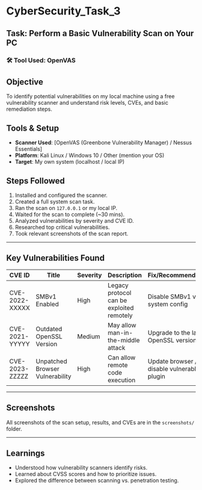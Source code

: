 # CyberSecurity_Task_3

## Task: Perform a Basic Vulnerability Scan on Your PC
### 🛠 Tool Used: OpenVAS 


## Objective

To identify potential vulnerabilities on my local machine using a free vulnerability scanner and understand risk levels, CVEs, and basic remediation steps.


## Tools & Setup

- **Scanner Used**: [OpenVAS (Greenbone Vulnerability Manager) / Nessus Essentials]
- **Platform**: Kali Linux / Windows 10 / Other (mention your OS)
- **Target**: My own system (localhost / local IP)


## Steps Followed

1. Installed and configured the scanner.
2. Created a full system scan task.
3. Ran the scan on `127.0.0.1` or my local IP.
4. Waited for the scan to complete (~30 mins).
5. Analyzed vulnerabilities by severity and CVE ID.
6. Researched top critical vulnerabilities.
7. Took relevant screenshots of the scan report.

---

## Key Vulnerabilities Found

| CVE ID         | Title                                | Severity | Description                              | Fix/Recommendation                        |
|----------------|--------------------------------------|----------|------------------------------------------|-------------------------------------------|
| CVE-2022-XXXXX | SMBv1 Enabled                        | High     | Legacy protocol can be exploited remotely| Disable SMBv1 via system config           |
| CVE-2021-YYYYY | Outdated OpenSSL Version             | Medium   | May allow man-in-the-middle attack       | Upgrade to the latest OpenSSL version     |
| CVE-2023-ZZZZZ | Unpatched Browser Vulnerability      | High     | Can allow remote code execution          | Update browser / disable vulnerable plugin|

---

## Screenshots

All screenshots of the scan setup, results, and CVEs are in the `screenshots/` folder.

---

## Learnings

- Understood how vulnerability scanners identify risks.
- Learned about CVSS scores and how to prioritize issues.
- Explored the difference between scanning vs. penetration testing.


